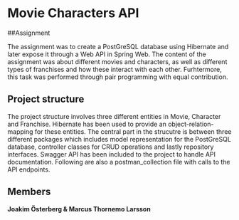 # Movie Characters API

##Assignment

The assignment was to create a PostGreSQL database using Hibernate and later expose it through a Web API in Spring Web. The content of the assignment was about different movies and characters, as well as different types of franchises and how these interact with each other. Furhtermore, this task was performed through pair programming with equal contribution. 

## Project structure

The project structure involves three different entities in Movie, Character and Franchise. Hibernate has been used to provide an object-relation-mapping for these entities. The central part in the strucutre is between three different packages which includes model representation for the PostGreSQL database, controller classes for CRUD operations and lastly repository interfaces. Swagger API has been included to the project to handle API documentation. Following are also a postman_collection file with calls to the API endpoints.

## Members
**Joakim Österberg & Marcus Thornemo Larsson**
